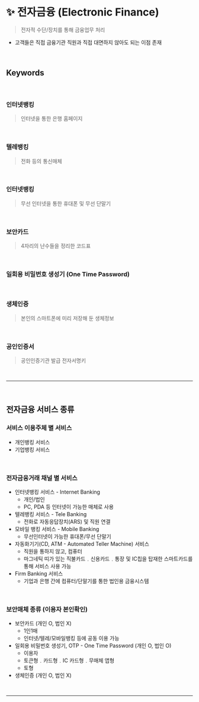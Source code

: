 # ✨ 전자금융 (Electronic Finance)
> 전자적 수단/장치를 통해 금융업무 처리
* 고객들은 직접 금융기관 직원과 직접 대면하지 않아도 되는 이점 존재

<br>

## Keywords
#### 

<br>

### 인터넷뱅킹
> 인터넷을 통한 은행 홈페이지

<br>

### 텔레뱅킹
> 전화 등의 통신매체

<br>

### 인터넷뱅킹
> 무선 인터넷을 통한 휴대폰 및 무선 단말기

<br>

### 보안카드
> 4자리의 난수들을 정리한 코드표

<br>

### 일회용 비밀번호 생성기 (One Time Password)

<br>

### 생체인증
> 본인의 스마트폰에 미리 저장해 둔 생체정보

<br>

### 공인인증서
> 공인인증기관 발급 전자서명키

<br>
<hr>
<br>

## 전자금융 서비스 종류
#### 

### 서비스 이용주체 별 서비스
* 개인뱅킹 서비스
* 기업뱅킹 서비스

<br>

### 전자금융거래 채널 별 서비스
* 인터넷뱅킹 서비스 - Internet Banking
  * 개인/법인
  * PC, PDA 등 인터넷이 가능한 매체로 사용
* 텔레뱅킹 서비스 - Tele Banking
  * 전화로 자동응답장치(ARS) 및 직원 연결
* 모바일 뱅킹 서비스 - Mobile Banking
  * 무선인터넷이 가능한 휴대폰/무선 단말기 
* 자동화기기(CD, ATM - Automated Teller Machine) 서비스 
  * 직원을 통하지 않고, 컴퓨터
  * 마그네틱 띠가 있는 직불카드﹒신용카드﹒통장 및 IC칩을 탑재한 스마트카드를 통해 서비스 사용 가능
* Firm Banking 서비스
  * 기업과 은행 간에 컴퓨터/단말기를 통한 법인용 금융시스템

<br>

### 보안매체 종류 (이용자 본인확인)
* 보안카드 (개인 O, 법인 X)
  * 1인1매
  * 인터넷/텔레/모바일뱅킹 등에 공동 이용 가능
* 일회용 비밀번호 생성기, OTP - One Time Password (개인 O, 법인 O)
  * 이용자 
  * 토큰형﹒카드형﹒IC 카드형﹒무매체 앱형
  * 토형
* 생체인증 (개인 O, 법인 X)

<br>
<hr>
<br>
